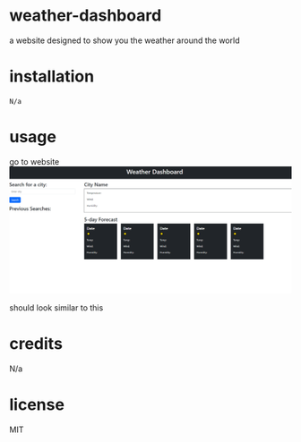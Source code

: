 # weather-dashboard
a website designed to show you the weather around the world
# installation

    N/a

# usage

go to website![Alt text](assets/imgs/weatherdashboard.PNG)

should look similar to this


# credits

N/a

# license

MIT
